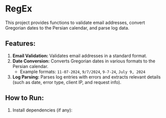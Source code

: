 # RegEx

This project provides functions to validate email addresses, convert Gregorian dates to the Persian calendar, and parse log data.

## Features:
1. **Email Validation:** Validates email addresses in a standard format.
2. **Date Conversion:** Converts Gregorian dates in various formats to the Persian calendar.
   - Example formats: `11-07-2024`, `9/7/2024`, `9-7-24`, `July 9, 2024`
3. **Log Parsing:** Parses log entries with errors and extracts relevant details (such as date, error type, client IP, and request info).

## How to Run:
1. Install dependencies (if any):
   ```sh
